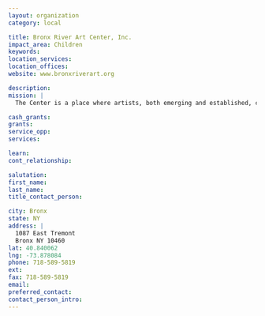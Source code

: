 ```yaml
---
layout: organization
category: local

title: Bronx River Art Center, Inc.
impact_area: Children
keywords: 
location_services: 
location_offices: 
website: www.bronxriverart.org

description: 
mission: |
  The Center is a place where artists, both emerging and established, can create and exhibit their works. It is a forum where new, experimental and provocative ideas can be explored and presented for public debate. The Center's programs of exhibitions, classes, studio spaces and special events offer artists, students and residents an opportunity to participate in and experience the arts within an urban setting. Approxiamtely 5,000 children, teenagers and adults participate in Bronx River Art Center's programs throughout the year

cash_grants: 
grants: 
service_opp: 
services: 

learn: 
cont_relationship: 

salutation: 
first_name: 
last_name: 
title_contact_person: 

city: Bronx
state: NY
address: |
  1087 East Tremont  
  Bronx NY 10460
lat: 40.840062
lng: -73.878084
phone: 718-589-5819
ext: 
fax: 718-589-5819
email: 
preferred_contact: 
contact_person_intro: 
---
```

